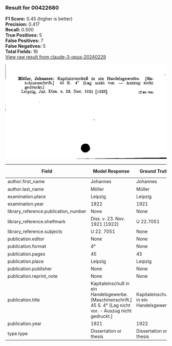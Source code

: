 ### Result for 00422680
**F1 Score:** 0.45 (higher is better)<br>**Precision:** 0.417<br>**Recall:** 0.500<br>**True Positives:** 5<br>**False Positives:** 7<br>**False Negatives:** 5<br>**Total Fields:** 16<br>[View raw result from claude-3-opus-20240229](https://github.com/RISE-UNIBAS/humanities_data_benchmark/blob/main/results/2025-09-02/T0145/request_T0145_00422680.json)

<img src="https://github.com/RISE-UNIBAS/humanities_data_benchmark/blob/main/benchmarks/zettelkatalog/images/00422680.jpg?raw=true" alt="00422680" width="600px">

| Field | Model Response | Ground Truth | Fuzzy Score | Match |
|-------|----------------|--------------|-------------|-------|
| author.first_name | Johannes | Johannes | 1.000 | ✅ |
| author.last_name | Möller | Müller | 0.833 | ❌ |
| examination.place | Leipzig | Leipzig | 1.000 | ✅ |
| examination.year | 1922 | 1921 | 0.000 | ❌ |
| library_reference.publication_number | None | None | 1.000 | ✅ |
| library_reference.shelfmark | Diss. v. 23. Nov. 1921 [1922] | U 22.7051 | 0.211 | ❌ |
| library_reference.subjects | U 22. 7051 | None | 0.000 | ❌ |
| publication.editor | None | None | 1.000 | ✅ |
| publication.format | 4° | None | 0.000 | ❌ |
| publication.pages | 45 | 45 | 1.000 | ✅ |
| publication.place | Leipzig | Leipzig | 1.000 | ✅ |
| publication.publisher | None | None | 1.000 | ✅ |
| publication.reprint_note | None | None | 1.000 | ✅ |
| publication.title | Kapitaleinschuß in ein Handelsgewerbe. [Maschinenschrift.] 45 S. 4° [Lag nicht vor. - Auszug nicht gedruckt.] | Kapitaleinschuß in ein Handelsgewerbe | 0.507 | ❌ |
| publication.year | 1921 | 1922 | 0.000 | ❌ |
| type.type | Dissertation or thesis | Dissertation or thesis | 1.000 | ✅ |
